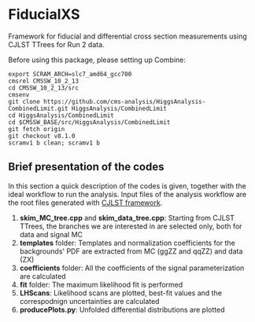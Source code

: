 # FiducialXS

Framework for fiducial and differential cross section measurements using CJLST TTrees for Run 2 data.

Before using this package, please setting up Combine:
```
export SCRAM_ARCH=slc7_amd64_gcc700
cmsrel CMSSW_10_2_13
cd CMSSW_10_2_13/src
cmsenv
git clone https://github.com/cms-analysis/HiggsAnalysis-CombinedLimit.git HiggsAnalysis/CombinedLimit
cd HiggsAnalysis/CombinedLimit
cd $CMSSW_BASE/src/HiggsAnalysis/CombinedLimit
git fetch origin
git checkout v8.1.0
scramv1 b clean; scramv1 b
```

## Brief presentation of the codes
In this section a quick description of the codes is given, together with the ideal workflow to run the analysis. Input files of the analysis workflow are the root files generated with [CJLST framework](https://github.com/AlessandroTarabini/ZZAnalysis/tree/Run2_CutBased_BTag16).
1. **skim_MC_tree.cpp** and **skim_data_tree.cpp**: Starting from CJLST TTrees, the branches we are interested in are selected only, both for data and signal MC
2. **templates** folder: Templates and normalization coefficients for the backgrounds' PDF are extracted from MC (ggZZ and qqZZ) and data (ZX)
3. **coefficients** folder: All the coefficients of the signal parameterization are calculated
4. **fit** folder: The maximum likelihood fit is performed
5. **LHScans**: Likelihood scans are plotted, best-fit values and the correspodnign uncertainties are calculated
6. **producePlots.py**: Unfolded differential distributions are plotted
